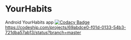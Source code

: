 # YourHabits
Android YourHabits app
[![Codacy Badge](https://api.codacy.com/project/badge/grade/0876ef76040c4e05a99485ab10e0f534)](https://www.codacy.com/app/alex12-07-2000/YourHabits)
https://codeship.com/projects/69abdce0-f01d-0133-54b3-721dba57ab13/status?branch=master

